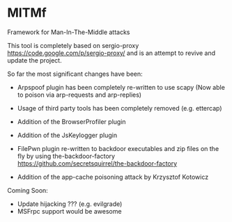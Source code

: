 MITMf
=====

Framework for Man-In-The-Middle attacks

This tool is completely based on sergio-proxy https://code.google.com/p/sergio-proxy/ and is an attempt to revive and update the project.

So far the most significant changes have been:

- Arpspoof plugin has been completely re-written to use scapy (Now able to poison via arp-requests and arp-replies)

- Usage of third party tools has been completely removed (e.g. ettercap)

- Addition of the BrowserProfiler plugin

- Addition of the JsKeylogger plugin

- FilePwn plugin re-written to backdoor executables and zip files on the fly by using the-backdoor-factory        
https://github.com/secretsquirrel/the-backdoor-factory

- Addition of the app-cache poisoning attack by Krzysztof Kotowicz 

Coming Soon:

- Update hijacking ??? (e.g. evilgrade)
- MSFrpc support would be awesome
